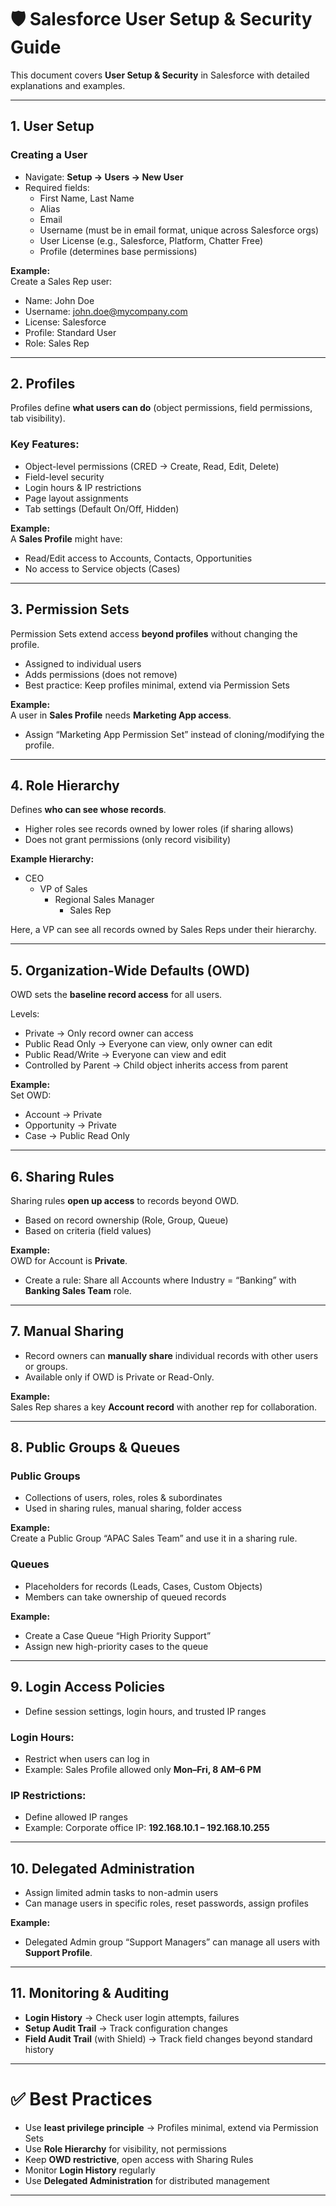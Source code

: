 # 🛡️ Salesforce User Setup & Security Guide

This document covers **User Setup & Security** in Salesforce with detailed explanations and examples.

---

## 1. User Setup

### Creating a User
- Navigate: **Setup → Users → New User**
- Required fields:
  - First Name, Last Name
  - Alias
  - Email
  - Username (must be in email format, unique across Salesforce orgs)
  - User License (e.g., Salesforce, Platform, Chatter Free)
  - Profile (determines base permissions)

**Example:**  
Create a Sales Rep user:
- Name: John Doe
- Username: john.doe@mycompany.com
- License: Salesforce
- Profile: Standard User
- Role: Sales Rep

---

## 2. Profiles

Profiles define **what users can do** (object permissions, field permissions, tab visibility).

### Key Features:
- Object-level permissions (CRED → Create, Read, Edit, Delete)
- Field-level security
- Login hours & IP restrictions
- Page layout assignments
- Tab settings (Default On/Off, Hidden)

**Example:**  
A **Sales Profile** might have:
- Read/Edit access to Accounts, Contacts, Opportunities
- No access to Service objects (Cases)

---

## 3. Permission Sets

Permission Sets extend access **beyond profiles** without changing the profile.

- Assigned to individual users
- Adds permissions (does not remove)
- Best practice: Keep profiles minimal, extend via Permission Sets

**Example:**  
A user in **Sales Profile** needs **Marketing App access**.  
- Assign “Marketing App Permission Set” instead of cloning/modifying the profile.

---

## 4. Role Hierarchy

Defines **who can see whose records**.

- Higher roles see records owned by lower roles (if sharing allows)
- Does not grant permissions (only record visibility)

**Example Hierarchy:**  
- CEO  
  - VP of Sales  
    - Regional Sales Manager  
      - Sales Rep  

Here, a VP can see all records owned by Sales Reps under their hierarchy.

---

## 5. Organization-Wide Defaults (OWD)

OWD sets the **baseline record access** for all users.

Levels:
- Private → Only record owner can access
- Public Read Only → Everyone can view, only owner can edit
- Public Read/Write → Everyone can view and edit
- Controlled by Parent → Child object inherits access from parent

**Example:**  
Set OWD:
- Account → Private  
- Opportunity → Private  
- Case → Public Read Only  

---

## 6. Sharing Rules

Sharing rules **open up access** to records beyond OWD.

- Based on record ownership (Role, Group, Queue)  
- Based on criteria (field values)  

**Example:**  
OWD for Account is **Private**.  
- Create a rule: Share all Accounts where Industry = “Banking” with **Banking Sales Team** role.

---

## 7. Manual Sharing

- Record owners can **manually share** individual records with other users or groups.
- Available only if OWD is Private or Read-Only.

**Example:**  
Sales Rep shares a key **Account record** with another rep for collaboration.

---

## 8. Public Groups & Queues

### Public Groups
- Collections of users, roles, roles & subordinates
- Used in sharing rules, manual sharing, folder access

**Example:**  
Create a Public Group “APAC Sales Team” and use it in a sharing rule.

### Queues
- Placeholders for records (Leads, Cases, Custom Objects)
- Members can take ownership of queued records

**Example:**  
- Create a Case Queue “High Priority Support”  
- Assign new high-priority cases to the queue  

---

## 9. Login Access Policies

- Define session settings, login hours, and trusted IP ranges

### Login Hours:
- Restrict when users can log in
- Example: Sales Profile allowed only **Mon–Fri, 8 AM–6 PM**

### IP Restrictions:
- Define allowed IP ranges
- Example: Corporate office IP: **192.168.10.1 – 192.168.10.255**

---

## 10. Delegated Administration

- Assign limited admin tasks to non-admin users
- Can manage users in specific roles, reset passwords, assign profiles

**Example:**  
- Delegated Admin group “Support Managers” can manage all users with **Support Profile**.

---

## 11. Monitoring & Auditing

- **Login History** → Check user login attempts, failures
- **Setup Audit Trail** → Track configuration changes
- **Field Audit Trail** (with Shield) → Track field changes beyond standard history

---

# ✅ Best Practices

- Use **least privilege principle** → Profiles minimal, extend via Permission Sets  
- Use **Role Hierarchy** for visibility, not permissions  
- Keep **OWD restrictive**, open access with Sharing Rules  
- Monitor **Login History** regularly  
- Use **Delegated Administration** for distributed management  

---
